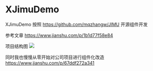 # XJimuDemo
XJimuDemo 按照 https://github.com/mqzhangw/JIMU 开源组件开发

参考文章
https://www.jianshu.com/p/1b1d77f58e84

项目结构图
![](https://github.com/zhxhcoder/XJimuDemo/blob/master/screenshots/xjimudemo.png)

同时我也慢慢从零开始对公司项目进行组件化改造
https://www.jianshu.com/p/67ddf272a341
